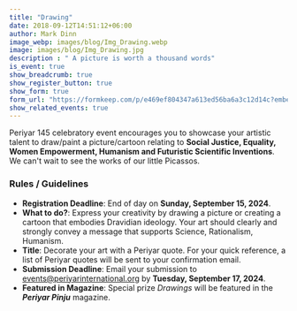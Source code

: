 ```yaml
---
title: "Drawing"
date: 2018-09-12T14:51:12+06:00
author: Mark Dinn
image_webp: images/blog/Img_Drawing.webp
image: images/blog/Img_Drawing.jpg
description : " A picture is worth a thousand words"
is_event: true
show_breadcrumb: true
show_register_button: true
show_form: true
form_url: "https://formkeep.com/p/e469ef804347a613ed56ba6a3c12d14c?embedded=1"
show_related_events: true
---
```



Periyar 145 celebratory event encourages you to showcase your artistic talent to draw/paint a picture/cartoon relating to **Social Justice, Equality, Women Empowerment, Humanism and Futuristic Scientific Inventions**. We can't wait to see the works of our little Picassos.

### Rules / Guidelines

- **Registration Deadline**: End of day on **Sunday, September 15, 2024**.
- **What to do?**: Express your creativity by drawing a picture or creating a cartoon that embodies Dravidian ideology. Your art should clearly and strongly convey a message that supports Science, Rationalism, Humanism.
- **Title**: Decorate your art with a Periyar quote. For your quick reference, a list of Periyar quotes will be sent to your confirmation email.
- **Submission Deadline**: Email your submission to events@periyarinternational.org by **Tuesday, September 17, 2024**.
- **Featured in Magazine**: Special prize *Drawings* will be featured in the ***Periyar Pinju*** magazine.
